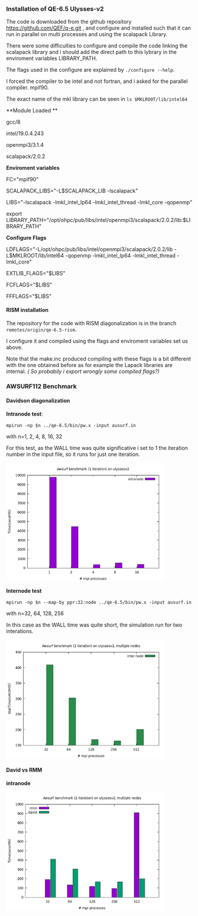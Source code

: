 ### Installation of QE-6.5  Ulysses-v2

The code is downloaded from the github repository  https://github.com/QEF/q-e.git , and configure and installed such that it can run in parallel on multi processes and using the scalapack Library.

There were some difficulties to configure and compile the code linking the scalapack library and i should add the direct path to this lybrary in the enviroment variables LIBRARY_PATH.

The flags used in the configure are explained by `./configure --help`.

I forced the compiler to be intel and not fortran, and i asked for the parallel compiler. mpif90.

The exact name of the mkl library can be seen in `ls $MKLROOT/lib/intel64` 

**Module Loaded **

gcc/8

intel/19.0.4.243

openmpi3/3.1.4

scalapack/2.0.2



**Enviroment variables**

FC="mpif90"

SCALAPACK_LIBS="-L$SCALAPACK_LIB -lscalapack"

LIBS="-lscalapack -lmkl_intel_lp64 -lmkl_intel_thread -lmkl_core -qopenmp"

export LIBRARY_PATH="/opt/ohpc/pub/libs/intel/openmpi3/scalapack/2.0.2/lib:$LIBRARY_PATH"



**Configure Flags**

LDFLAGS="-L/opt/ohpc/pub/libs/intel/openmpi3/scalapack/2.0.2/lib  -L$MKLROOT/lib/intel64 -qopenmp -lmkl_intel_lp64 -lmkl_intel_thread -lmkl_core"

EXTLIB_FLAGS="$LIBS"

FCFLAGS="$LIBS"

FFFLAGS="$LIBS"



#### RISM installation

The repository for the code with RISM diagonalization is  in the branch  `remotes/origin/qe-6.5-rism`.

I configure it and compiled using the flags and enviroment variables set us above.

Note that the make.inc produced compiling with these flags is a bit different with the one obtained before as for example the Lapack libraries are internal. *( So probabily i export wrongly some compiled flags?)*

 

### AWSURF112 Benchmark

#### Davidson diagonalization

**Intranode test**:

```
mpirun -np $n ../qe-6.5/bin/pw.x -input ausurf.in	
```

with n=1, 2, 4, 8, 16, 32

For this test, as the WALL time was quite significative i set to 1 the iteration number in the input file, so it runs for just one iteration.

<img src="plot_intranode.png" style="zoom:67%;" />

**Internode test**

```
mpirun -np $n --map-by ppr:32:node ../qe-6.5/bin/pw.x -input ausurf.in
```

with n=32, 64, 128, 256

In this case as the WALL time was quite short,  the simulation run for two interations.

<img src="plot_david_internode.png" style="zoom:67%;" />



#### David vs RMM 

**intranode**

<img src="plot_internode.png" style="zoom:67%;" />